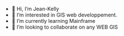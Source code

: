 - 👋 Hi, I’m Jean-Kelly
- 👀 I’m interested in GIS web developpement.
- 🌱 I’m currently learning Mainframe
- 💞️ I’m looking to collaborate on any WEB GIS

<!---
john1340a/john1340a is a ✨ special ✨ repository because its `README.md` (this file) appears on your GitHub profile.
You can click the Preview link to take a look at your changes.
--->
